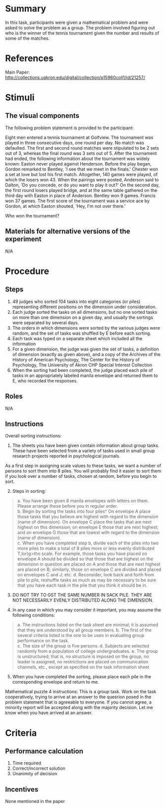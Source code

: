# Summary
In this task, participants were given a mathematical problem and were asked to solve the problem as a group. The problem involved figuring out who is the winner of the tennis tournament given the number and results of some of the matches.

# References
Main Paper: http://collections.uakron.edu/digital/collection/p15960coll1/id/21257/

# Stimuli
## The visual components
The following problem statement is provided to the participant:

Eight men entered a tennis tournament at Golfview. The tournament was played in three consecutive days, one round per day. No match was defaulted. The first and second round matches were stipulated to be 2 sets out of 3, whereas the final round was 3 sets out of 5. After the tournament had ended, the following information about the tournament was widely known: Easton never played against Henderson. Before the play began, Gordon remarked to Bentley, 'I see that we meet in the finals.'
Chester won a set at love but lost his first match. Altogether, 140 games were played, of which the losers won 43. When the pairings were posted, Anderson said to Dalton, 'Do you concede, or do you want to play it out?' On the second day, the first round losers played bridge, and at the same table gathered on the third day with Easton in place of Anderson. Bentley won 9 games. Francis won 37 games. The first score of the tournament was a service ace by Gordon, at which Easton shouted, 'Hey, I'm not over there.'

Who won the tournament?

## Materials for alternative versions of the experiment 
N/A

# Procedure
## Steps
1. 49 judges who sorted 104 tasks into eight categories (or piles) representing different positions on the dimension under consideration. 
2. Each judge sorted the tasks on all dimensions, but no one sorted tasks on more than one dimension on a given day, and usually the sortings were separated by several days. 
3. The orders in which dimensions were sorted by the various judges were random, and the set of tasks was shuffled by E before each sorting. 
4. Each task was typed on a separate sheet which included all the information  
5. For a given dimension, the judge was given the set of tasks, a definition of dimension (exactly as given above), and a copy of the Archives of the History of American Psychology, The Center for the History of Psychology, The University of Akron CHP Special Interest Collection 
6. When the sorting had been completed, the judge placed each pile of tasks in an appropriately labeled manila envelope and returned them to E, who recorded the responses.

## Roles 
N/A

## Instructions
Overall sorting instructions: 
1. The sheets you have been given contain information about group tasks. These have been  selected  from a variety  of  tasks  used  in  small  group research  projects  reported  in  psychological  journals.

As a first step in assigning scale values to these tasks, we want  a number  of persons  to  sort  them  into  8 piles.  You  will  probably  find  it easier  to  sort  them  if you  look over  a  number  of  tasks, chosen  at random,  before  you begin  to  sort.  

2. Steps in sorting: 
> a. You have been given 8 manila envelopes with letters on them. Please  arrange  these  before  you  in regular  order.  
> b. Begin by sorting the tasks into four piles^ On envelope A place  those  tasks  that  you believe  are highest  with  regard  to  the dimension  (name  of  dimension).   On envelope  C  place  the  tasks  that  are  next  highest  on  this dimension;   on   envelope  E those  that  are  next highest;   and  on  envelope  G  those  that  are  lowest with  regard  to  the  dimension  (name  of  dimension).  
> c. When you have completed step b, divide each of the piles into  two more  piles  to make  a total  of  8 piles more  or  less  evenly  distributed  T,lor)g>tho  scale.  For  example,  those  tasks  you have  placed  on  envelope  A  should  be divided  so  that  those  that  are highest  on  the dimension  in  question  are  placed  on  A  and  those  that  are next highest  are  placed  on B;   similarly,  those  on envelope  C  are  divided  and  placed  on envelopes  C  and  J; etc. 
> d. Reconsider, look back and forth from pile to pile, reshuffle tasks  as much  as may  be  necessary  to be  sure  that  you  have  each  task  in the pile  that  you  think  it  should  be  in. 

3. DO NOT TRY TO GST THE SAME NUMBER IN SACK PILE. THEY ARE NOT NECESSARILY  EVENLY DISTRIBUTED  ALONG  THE  DIMENSION.  

4. In any case in which you may consider it important, you may assume  the  following  conditions: 
>  a. The instructions listed on the task sheet are minimal; it  is  assumed  that  they  are understood  by  all  group members.
>  b. The first of the several criteria listed is the one to be useo  in evaluating  group performance  on  the  task.  
>  c. The size of the group is five persons. 
>  d. Subjects are selected randomly from a population of college undergraduates. 
>  e. The  group  is unstructured;   that  is, no  structure  is  imposed  on  the group,  no  leader  is assigned,  no restrictions  are  placed  on  communication  channels, etc., except  as  specified  on  the  task  information  sheet

5. When you have completed the sorting, please place each pile in the  corresponding  envelope  and  return  to me.

Mathematical puzzle 4 instructions: 
This is a group task. Work on the task cooperatively, trying to arrive at an answer to the quesrion posed in the problem statement that is agreeable to everyone. If you cannot agree, a minority report will be accepted along with the majority decision. Let me know when you have arrived at an answer.

# Criteria
## Performance calculation
1. Time required
2. Correct/incorrect solution
3. Unanimity of decision

## Incentives
None mentioned in the paper
